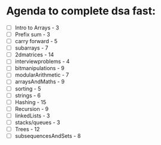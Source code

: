 # Agenda to complete dsa fast:


- [ ] Intro to Arrays - 3
- [ ] Prefix sum - 3
- [ ] carry forward - 5
- [ ] subarrays - 7 
- [ ] 2dmatrices - 14
- [ ] interviewproblems - 4
- [ ] bitmanipulations - 9
- [ ] modularArithmetic - 7  
- [ ] arraysAndMaths - 9
- [ ] sorting - 5
- [ ] strings - 6
- [ ] Hashing - 15
- [ ] Recursion - 9
- [ ] linkedLists - 3      
- [ ] stacks/queues - 3
- [ ] Trees - 12
- [ ] subsequencesAndSets - 8   